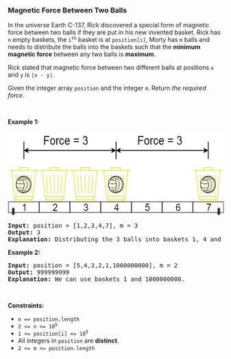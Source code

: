 
<h3>Magnetic Force Between Two Balls</h3>
<div><p>In the universe Earth C-137, Rick discovered a special form of magnetic force between two balls if they are put in his new invented basket. Rick has <code>n</code> empty baskets, the <code>i<sup>th</sup></code> basket is at <code>position[i]</code>, Morty has <code>m</code> balls and needs to distribute the balls into the baskets such that the <strong>minimum magnetic force</strong> between any two balls is <strong>maximum</strong>.</p>
<p>Rick stated that magnetic force between two different balls at positions <code>x</code> and <code>y</code> is <code>|x - y|</code>.</p>
<p>Given the integer array <code>position</code> and the integer <code>m</code>. Return <em>the required force</em>.</p>
<p> </p>
<p><strong>Example 1:</strong></p>
<img alt="" src="assets/2db182104f0b48f8b9058120e2fac858.jpg" style="width: 562px; height: 195px;"/>
<pre><strong>Input:</strong> position = [1,2,3,4,7], m = 3
<strong>Output:</strong> 3
<strong>Explanation:</strong> Distributing the 3 balls into baskets 1, 4 and 7 will make the magnetic force between ball pairs [3, 3, 6]. The minimum magnetic force is 3. We cannot achieve a larger minimum magnetic force than 3.
</pre>
<p><strong>Example 2:</strong></p>
<pre><strong>Input:</strong> position = [5,4,3,2,1,1000000000], m = 2
<strong>Output:</strong> 999999999
<strong>Explanation:</strong> We can use baskets 1 and 1000000000.
</pre>
<p> </p>
<p><strong>Constraints:</strong></p>
<ul>
<li><code>n == position.length</code></li>
<li><code>2 &lt;= n &lt;= 10<sup>5</sup></code></li>
<li><code>1 &lt;= position[i] &lt;= 10<sup>9</sup></code></li>
<li>All integers in <code>position</code> are <strong>distinct</strong>.</li>
<li><code>2 &lt;= m &lt;= position.length</code></li>
</ul>
</div>
